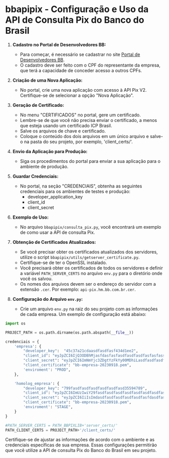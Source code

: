 # bbapipix - Configuração e Uso da API de Consulta Pix do Banco do Brasil

1. **Cadastro no Portal de Desenvolvedores BB:**
   - Para começar, é necessário se cadastrar no site [Portal de Desenvolvedores BB](https://www.bb.com.br/site/developers/).
   - O cadastro deve ser feito com o CPF do representante da empresa, que terá a capacidade de conceder acesso a outros CPFs.

2. **Criação de uma Nova Aplicação:** 
   - No portal, crie uma nova aplicação com acesso à API Pix V2. Certifique-se de selecionar a opção "Nova Aplicação".

3. **Geração de Certificado:**
   - No menu "CERTIFICADOS" no portal, gere um certificado.
   - Lembre-se de que você não precisa enviar o certificado, a menos que esteja usando um certificado ICP Brasil.
   - Salve os arquivos de chave e certificado.
   - Coloque o conteúdo dos dois arquivos em um único arquivo e salve-o na pasta do seu projeto, por exemplo, 'client_certs/'.

4. **Envio da Aplicação para Produção:**
   - Siga os procedimentos do portal para enviar a sua aplicação para o ambiente de produção.

5. **Guardar Credenciais:** 
   - No portal, na seção "CREDENCIAIS", obtenha as seguintes credenciais para os ambientes de testes e produção:
     - developer_application_key
     - client_id
     - client_secret

6. **Exemplo de Uso:** 
   - No arquivo `bbapipix/consulta_pix.py`, você encontrará um exemplo de como usar a API de consulta Pix.

7. **Obtenção de Certificados Atualizados:**
   - Se você precisar obter os certificados atualizados dos servidores, utilize o script `bbapipix/utils/getserver_certificate.py`.
   - Certifique-se de ter o OpenSSL instalado.
   - Você precisará obter os certificados de todos os servidores e definir a variável `PATH_SERVER_CERTS` no arquivo `env.py` para o diretório onde você os salvou.
   - Os nomes dos arquivos devem ser o endereço do servidor com a extensão `.cer`. Por exemplo: `api-pix.hm.bb.com.br.cer`.

8. **Configuração do Arquivo `env.py`:**
   - Crie um arquivo `env.py` na raiz do seu projeto com as informações de cada empresa. Um exemplo de configuração está abaixo:

```python
import os

PROJECT_PATH = os.path.dirname(os.path.abspath(__file__))

credenciais = {
    'empresa': {
        "developer_key":  "45c37a21cdaasdfasdfasf434d1ee2",
        "client_id": "eyJpZCI6IjQ3ODBhMjasfdasfasfasdfasdfasdfasfasfassdfasfsfafsaAtNmM2Mi00Nzk5LTk3OWEiLCJjasdfasdfasfdasfdWxJbnN0YWxhY2FvIjoxfQ",
        "client_secret": "eyJpZCI6ImNmYjc3ZDgtYzFkYy00MDhiLasdfasdfasdfasfdasdfasdfasdfasdfasdffasdfasdfafsdafcmUiOjU0NDMxLCJzZXF1ZW5jaWFsSW5zdGFsYWNhbyI6MSwic2VxdWVuY2lhbENyZWRlbmNpYWwiOjEsImFtYmllbnRlIjoicHJvZHVjYW8iLCJpYXQiOjE2OTQ4NDY0NTEzMDd9",
        "client_certificate": "bb-empresa-20230918.pem",
        'enviroment': "PROD",
    },

    'homolog_empresa': {
        "developer_key": "799fasdfasdfasdfasdfasdfasd35594789",
        "client_id": "eyJpZCI6ImUzIwiY29fasdfasdfasdfasdfasdfasdfasdfas0MTIwLCJzZXF1ZW5jaWFsSW5zdGFsYWNhbyI6MX0",
        "client_secret": "eyJpZCI6IiIsImdasdfasdfasdfasdfasdfasfdasdfasdfasdfasfasdfsInNlcXVlbmNpYWxDcmVkZW5jaWFsIjoxLCJhbWJpZW50ZSI6ImhvbW9sb2dhY2FvIiwiaWF0IjoxNjk0ODEyODAyNzI1fQ",
        "client_certificate": "bb-empresa-20230918.pem",
        'enviroment': "STAGE",
    }
}

#PATH_SERVER_CERTS = PATH_BBPIXLIB+'server_certs/'
PATH_CLIENT_CERTS = PROJECT_PATH+'/client_certs/'
```

Certifique-se de ajustar as informações de acordo com o ambiente e as credenciais específicas de sua empresa. Essas configurações permitirão que você utilize a API de consulta Pix do Banco do Brasil em seu projeto.
